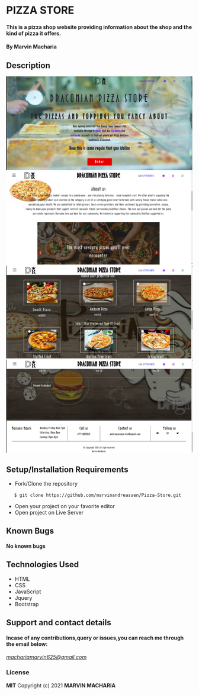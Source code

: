 # PIZZA STORE
#### This is a pizza shop website providing information about the shop and the kind of pizza it offers. 
#### By **Marvin Macharia**
## Description
![Website image](/Assets/README/scr1.png)
![Website image](/Assets/README/scr2.png)
![Website image](/Assets/README/scr3.png)
![Website image](/Assets/README/scr4.png)
## Setup/Installation Requirements
* Fork/Clone the repository
```
   $ git clone https://github.com/marvinandreassen/Pizza-Store.git
```
* Open your project on your favorite editor
* Open project on Live Server
## Known Bugs
#### No known bugs
## Technologies Used
* HTML
* CSS
* JavaScript
* Jquery
* Bootstrap
## Support and contact details
#### Incase of any contributions,query or issues,you can reach me through the email below:
*machariamarvin625@gmail.com*
### License
**MIT**
Copyright (c) 2021 **MARVIN MACHARIA**